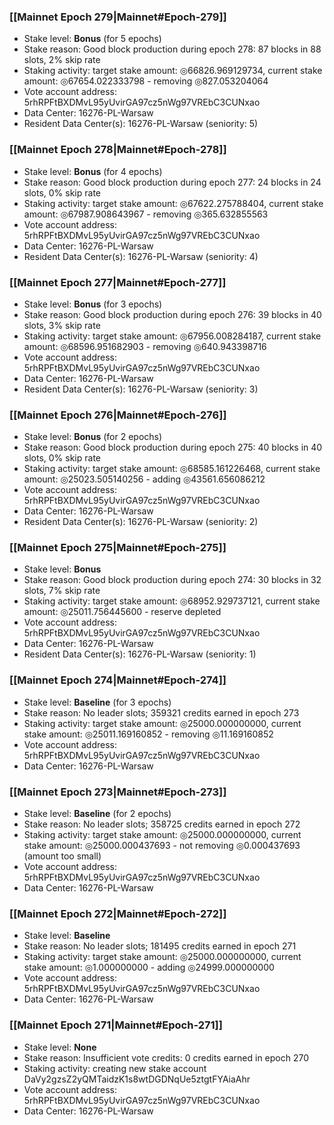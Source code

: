 ### [[Mainnet Epoch 279|Mainnet#Epoch-279]]
* Stake level: **Bonus** (for 5 epochs)
* Stake reason: Good block production during epoch 278: 87 blocks in 88 slots, 2% skip rate
* Staking activity: target stake amount: ◎66826.969129734, current stake amount: ◎67654.022333798 - removing ◎827.053204064
* Vote account address: 5rhRPFtBXDMvL95yUvirGA97cz5nWg97VREbC3CUNxao
* Data Center: 16276-PL-Warsaw
* Resident Data Center(s): 16276-PL-Warsaw (seniority: 5)
### [[Mainnet Epoch 278|Mainnet#Epoch-278]]
* Stake level: **Bonus** (for 4 epochs)
* Stake reason: Good block production during epoch 277: 24 blocks in 24 slots, 0% skip rate
* Staking activity: target stake amount: ◎67622.275788404, current stake amount: ◎67987.908643967 - removing ◎365.632855563
* Vote account address: 5rhRPFtBXDMvL95yUvirGA97cz5nWg97VREbC3CUNxao
* Data Center: 16276-PL-Warsaw
* Resident Data Center(s): 16276-PL-Warsaw (seniority: 4)
### [[Mainnet Epoch 277|Mainnet#Epoch-277]]
* Stake level: **Bonus** (for 3 epochs)
* Stake reason: Good block production during epoch 276: 39 blocks in 40 slots, 3% skip rate
* Staking activity: target stake amount: ◎67956.008284187, current stake amount: ◎68596.951682903 - removing ◎640.943398716
* Vote account address: 5rhRPFtBXDMvL95yUvirGA97cz5nWg97VREbC3CUNxao
* Data Center: 16276-PL-Warsaw
* Resident Data Center(s): 16276-PL-Warsaw (seniority: 3)
### [[Mainnet Epoch 276|Mainnet#Epoch-276]]
* Stake level: **Bonus** (for 2 epochs)
* Stake reason: Good block production during epoch 275: 40 blocks in 40 slots, 0% skip rate
* Staking activity: target stake amount: ◎68585.161226468, current stake amount: ◎25023.505140256 - adding ◎43561.656086212
* Vote account address: 5rhRPFtBXDMvL95yUvirGA97cz5nWg97VREbC3CUNxao
* Data Center: 16276-PL-Warsaw
* Resident Data Center(s): 16276-PL-Warsaw (seniority: 2)
### [[Mainnet Epoch 275|Mainnet#Epoch-275]]
* Stake level: **Bonus**
* Stake reason: Good block production during epoch 274: 30 blocks in 32 slots, 7% skip rate
* Staking activity: target stake amount: ◎68952.929737121, current stake amount: ◎25011.756445600 - reserve depleted
* Vote account address: 5rhRPFtBXDMvL95yUvirGA97cz5nWg97VREbC3CUNxao
* Data Center: 16276-PL-Warsaw
* Resident Data Center(s): 16276-PL-Warsaw (seniority: 1)
### [[Mainnet Epoch 274|Mainnet#Epoch-274]]
* Stake level: **Baseline** (for 3 epochs)
* Stake reason: No leader slots; 359321 credits earned in epoch 273
* Staking activity: target stake amount: ◎25000.000000000, current stake amount: ◎25011.169160852 - removing ◎11.169160852
* Vote account address: 5rhRPFtBXDMvL95yUvirGA97cz5nWg97VREbC3CUNxao
* Data Center: 16276-PL-Warsaw
### [[Mainnet Epoch 273|Mainnet#Epoch-273]]
* Stake level: **Baseline** (for 2 epochs)
* Stake reason: No leader slots; 358725 credits earned in epoch 272
* Staking activity: target stake amount: ◎25000.000000000, current stake amount: ◎25000.000437693 - not removing ◎0.000437693 (amount too small)
* Vote account address: 5rhRPFtBXDMvL95yUvirGA97cz5nWg97VREbC3CUNxao
* Data Center: 16276-PL-Warsaw
### [[Mainnet Epoch 272|Mainnet#Epoch-272]]
* Stake level: **Baseline**
* Stake reason: No leader slots; 181495 credits earned in epoch 271
* Staking activity: target stake amount: ◎25000.000000000, current stake amount: ◎1.000000000 - adding ◎24999.000000000
* Vote account address: 5rhRPFtBXDMvL95yUvirGA97cz5nWg97VREbC3CUNxao
* Data Center: 16276-PL-Warsaw
### [[Mainnet Epoch 271|Mainnet#Epoch-271]]
* Stake level: **None**
* Stake reason: Insufficient vote credits: 0 credits earned in epoch 270
* Staking activity: creating new stake account DaVy2gzsZ2yQMTaidzK1s8wtDGDNqUe5ztgtFYAiaAhr
* Vote account address: 5rhRPFtBXDMvL95yUvirGA97cz5nWg97VREbC3CUNxao
* Data Center: 16276-PL-Warsaw